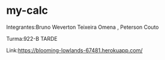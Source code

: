 # my-calc
Integrantes:Bruno Weverton Teixeira Omena , Peterson Couto

Turma:922-B TARDE

Link:https://blooming-lowlands-67481.herokuapp.com/